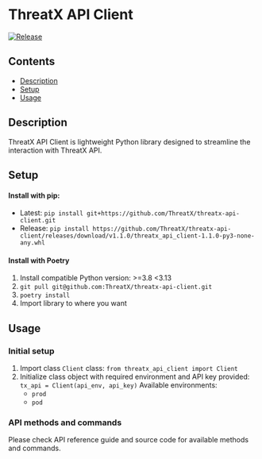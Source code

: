 # ThreatX API Client
[![Release](https://img.shields.io/github/release/ThreatX/threatx-api-client?label=release)](https://github.com/ThreatX/threatx-api-client/releases)

## Contents
- [Description](#description)
- [Setup](#setup)
- [Usage](#usage)

## Description
ThreatX API Client is lightweight Python library designed to streamline the
interaction with ThreatX API.

## Setup
#### Install with pip:
- Latest: `pip install git+https://github.com/ThreatX/threatx-api-client.git`
- Release: `pip install https://github.com/ThreatX/threatx-api-client/releases/download/v1.1.0/threatx_api_client-1.1.0-py3-none-any.whl`

#### Install with Poetry
1. Install compatible Python version: >=3.8 <3.13
2. `git pull git@github.com:ThreatX/threatx-api-client.git`
3. `poetry install`
4. Import library to where you want

## Usage
### Initial setup
1. Import class `Client` class: `from threatx_api_client import Client`
2. Initialize class object with required environment and API key provided: `tx_api = Client(api_env, api_key)`
   Available environments:
    - `prod`
    - `pod`

### API methods and commands
Please check API reference guide and source code for available methods and commands.
